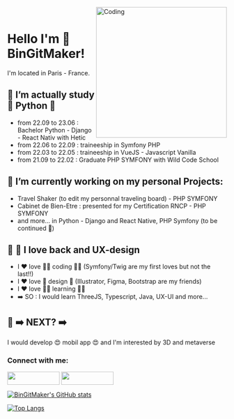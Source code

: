 <p>
  <a><img align="right" alt="Coding" width="300" src="https://res.cloudinary.com/practicaldev/image/fetch/s--sNXjzc6P--/c_limit%2Cf_auto%2Cfl_progressive%2Cq_66%2Cw_880/https://media1.tenor.com/images/0c34272909ee2a4db5606a014082312b/tenor.gif%3Fitemid%3D15828752">
</a></br>
</p>

# Hello I'm :rainbow: BinGitMaker! 


I'm located in Paris - France.

## :rainbow: I’m actually study :snake: Python :snake: 

- from 22.09 to 23.06 : Bachelor Python - Django - React Nativ with Hetic
- from 22.06 to 22.09 : traineeship in Symfony PHP
- from 22.03 to 22.05 : traineeship in VueJS - Javascript Vanilla 
- from 21.09 to 22.02 : Graduate PHP SYMFONY with Wild Code School

## :rainbow: I’m currently working on my personal Projects: 
   - Travel Shaker (to edit my personnal traveling board) - PHP SYMFONY
   - Cabinet de Bien-Etre : presented for my Certification RNCP - PHP SYMFONY
   - and more... in Python - Django and React Native, PHP Symfony (to be continued :muscle:)
   
## :rainbow: :unicorn: I love back and UX-design
- I :heart: love :woman_technologist: coding :woman_technologist: (Symfony/Twig are my first loves but not the last!!)
- I :heart: love :art: design :art: (Illustrator, Figma, Bootstrap are my friends)
- I :heart: love :woman_student: learning :woman_student: 
- :arrow_right: SO : I would learn ThreeJS, Typescript, Java, UX-UI and more...

## :rainbow: :arrow_right: NEXT? :arrow_right: 
I would develop :heart_eyes: mobil app :heart_eyes: and I'm interested by 3D and metaverse


<h3 align="left">Connect with me:</h3>
<p align="left">
<a href="https://www.linkedin.com/in/dbinoisdev/" target="blank"><img align="center" src="https://img.shields.io/badge/LinkedIn-0077B5?style=for-the-badge&logo=linkedin&logoColor=white" alt="" height="30" width="120" /></a>
<a href="https://www.instagram.com/bingitmaker" target="blank"><img align="center" src="https://img.shields.io/badge/Instagram-E4405F?style=for-the-badge&logo=instagram&logoColor=white" alt="" height="30" width="120"/></a>
</p>


[![BinGitMaker's GitHub stats](https://github-readme-stats.vercel.app/api?username=BinGitMaker&theme=panda&show_icons=true)](https://github.com/BinGitMaker/github-readme-stats)

[![Top Langs](https://github-readme-stats.vercel.app/api/top-langs/?username=BinGitMaker&langs_count=5&theme=panda&show_icons=true)](https://github.com/BinGitMaker/github-readme-stats)

